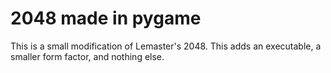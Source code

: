 # 2048 made in pygame
This is a small modification of Lemaster's 2048. This adds an executable, a smaller form factor, and nothing else.
